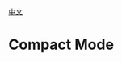 [中文](https://github.com/vanchKong/layout-plugin/blob/main/README_zh_CN.md)

# Compact Mode

<!-- - Customize `line-height` within a block
- Customize the `gap` between blocks
- Set all blocks' `padding` and `margin` to `0` by default

> Note: If you set the adjustment value too large or too small, it may cause abnormal misalignment of complex block layouts such as lists -->
